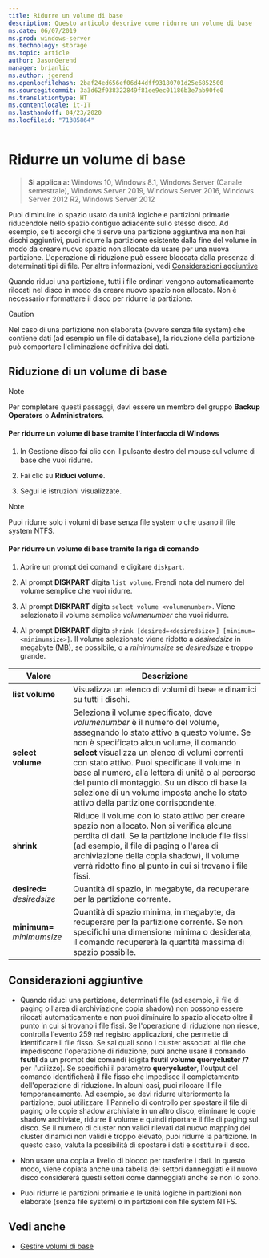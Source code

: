 ```yaml
---
title: Ridurre un volume di base
description: Questo articolo descrive come ridurre un volume di base
ms.date: 06/07/2019
ms.prod: windows-server
ms.technology: storage
ms.topic: article
author: JasonGerend
manager: brianlic
ms.author: jgerend
ms.openlocfilehash: 2baf24ed656ef06d44dff93180701d25e6852500
ms.sourcegitcommit: 3a3d62f938322849f81ee9ec01186b3e7ab90fe0
ms.translationtype: HT
ms.contentlocale: it-IT
ms.lasthandoff: 04/23/2020
ms.locfileid: "71385864"
---
```

# <a name="shrink-a-basic-volume"></a>Ridurre un volume di base

> **Si applica a:** Windows 10, Windows 8.1, Windows Server (Canale semestrale), Windows Server 2019, Windows Server 2016, Windows Server 2012 R2, Windows Server 2012

Puoi diminuire lo spazio usato da unità logiche e partizioni primarie riducendole nello spazio contiguo adiacente sullo stesso disco. Ad esempio, se ti accorgi che ti serve una partizione aggiuntiva ma non hai dischi aggiuntivi, puoi ridurre la partizione esistente dalla fine del volume in modo da creare nuovo spazio non allocato da usare per una nuova partizione. L'operazione di riduzione può essere bloccata dalla presenza di determinati tipi di file. Per altre informazioni, vedi [Considerazioni aggiuntive](#additional-considerations) 

Quando riduci una partizione, tutti i file ordinari vengono automaticamente rilocati nel disco in modo da creare nuovo spazio non allocato. Non è necessario riformattare il disco per ridurre la partizione.

> [!CAUTION]
> Nel caso di una partizione non elaborata (ovvero senza file system) che contiene dati (ad esempio un file di database), la riduzione della partizione può comportare l'eliminazione definitiva dei dati.

## <a name="shrinking-a-basic-volume"></a>Riduzione di un volume di base

> [!NOTE]
> Per completare questi passaggi, devi essere un membro del gruppo **Backup Operators** o **Administrators**.

#### <a name="to-shrink-a-basic-volume-using-the-windows-interface"></a>Per ridurre un volume di base tramite l'interfaccia di Windows

1.  In Gestione disco fai clic con il pulsante destro del mouse sul volume di base che vuoi ridurre.

2.  Fai clic su **Riduci volume**.

3.  Segui le istruzioni visualizzate.


> [!NOTE]
> Puoi ridurre solo i volumi di base senza file system o che usano il file system NTFS.

#### <a name="to-shrink-a-basic-volume-using-a-command-line"></a>Per ridurre un volume di base tramite la riga di comando

1.  Aprire un prompt dei comandi e digitare `diskpart`.

2.  Al prompt **DISKPART** digita `list volume`. Prendi nota del numero del volume semplice che vuoi ridurre.

3.  Al prompt **DISKPART** digita `select volume <volumenumber>`. Viene selezionato il volume semplice *volumenumber* che vuoi ridurre.

4.  Al prompt **DISKPART** digita `shrink [desired=<desiredsize>] [minimum=<minimumsize>]`. Il volume selezionato viene ridotto a *desiredsize* in megabyte (MB), se possibile, o a *minimumsize* se *desiredsize* è troppo grande.

| Valore             | Descrizione |
| ---               | ----------- |
| **list volume** | Visualizza un elenco di volumi di base e dinamici su tutti i dischi. |
| **select volume** | Seleziona il volume specificato, dove <em>volumenumber</em> è il numero del volume, assegnando lo stato attivo a questo volume. Se non è specificato alcun volume, il comando **select** visualizza un elenco di volumi correnti con stato attivo. Puoi specificare il volume in base al numero, alla lettera di unità o al percorso del punto di montaggio. Su un disco di base la selezione di un volume imposta anche lo stato attivo della partizione corrispondente. |
| **shrink** | Riduce il volume con lo stato attivo per creare spazio non allocato. Non si verifica alcuna perdita di dati. Se la partizione include file fissi (ad esempio, il file di paging o l'area di archiviazione della copia shadow), il volume verrà ridotto fino al punto in cui si trovano i file fissi. |
| **desired=** <em>desiredsize</em> | Quantità di spazio, in megabyte, da recuperare per la partizione corrente. |
| **minimum=** <em>minimumsize</em> | Quantità di spazio minima, in megabyte, da recuperare per la partizione corrente. Se non specifichi una dimensione minima o desiderata, il comando recupererà la quantità massima di spazio possibile. |

## <a name="additional-considerations"></a>Considerazioni aggiuntive

-   Quando riduci una partizione, determinati file (ad esempio, il file di paging o l'area di archiviazione copia shadow) non possono essere rilocati automaticamente e non puoi diminuire lo spazio allocato oltre il punto in cui si trovano i file fissi. Se l'operazione di riduzione non riesce, controlla l'evento 259 nel registro applicazioni, che permette di identificare il file fisso. Se sai quali sono i cluster associati al file che impediscono l'operazione di riduzione, puoi anche usare il comando **fsutil** da un prompt dei comandi (digita **fsutil volume querycluster /?** per l'utilizzo). Se specifichi il parametro **querycluster**, l'output del comando identificherà il file fisso che impedisce il completamento dell'operazione di riduzione.
In alcuni casi, puoi rilocare il file temporaneamente. Ad esempio, se devi ridurre ulteriormente la partizione, puoi utilizzare il Pannello di controllo per spostare il file di paging o le copie shadow archiviate in un altro disco, eliminare le copie shadow archiviate, ridurre il volume e quindi riportare il file di paging sul disco. Se il numero di cluster non validi rilevati dal nuovo mapping dei cluster dinamici non validi è troppo elevato, puoi ridurre la partizione. In questo caso, valuta la possibilità di spostare i dati e sostituire il disco.

-  Non usare una copia a livello di blocco per trasferire i dati. In questo modo, viene copiata anche una tabella dei settori danneggiati e il nuovo disco considererà questi settori come danneggiati anche se non lo sono.

-   Puoi ridurre le partizioni primarie e le unità logiche in partizioni non elaborate (senza file system) o in partizioni con file system NTFS.

## <a name="see-also"></a>Vedi anche

-   [Gestire volumi di base](manage-basic-volumes.md)